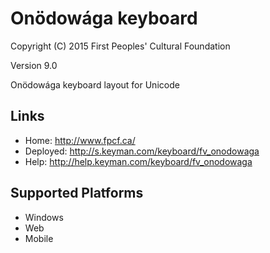 Onödowága keyboard
======================

Copyright (C) 2015 First Peoples' Cultural Foundation

Version 9.0

Onödowága keyboard layout for Unicode

Links
-----

 * Home:     <http://www.fpcf.ca/>
 * Deployed: <http://s.keyman.com/keyboard/fv_onodowaga>
 * Help:     <http://help.keyman.com/keyboard/fv_onodowaga>
 
Supported Platforms
-------------------

 * Windows
 * Web
 * Mobile
